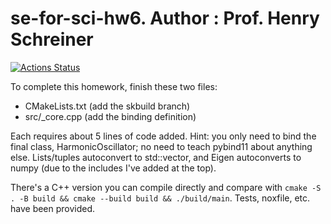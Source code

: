 # se-for-sci-hw6. Author : Prof. Henry Schreiner

[![Actions Status][actions-badge]][actions-link]

To complete this homework, finish these two files:

- CMakeLists.txt (add the skbuild branch)
- src/\_core.cpp (add the binding definition)

Each requires about 5 lines of code added. Hint: you only need to bind the final
class, HarmonicOscillator; no need to teach pybind11 about anything else.
Lists/tuples autoconvert to std::vector, and Eigen autoconverts to numpy (due to
the includes I've added at the top).

There's a C++ version you can compile directly and compare with
`cmake -S . -B build && cmake --build build && ./build/main`. Tests, noxfile,
etc. have been provided.

<!-- prettier-ignore-start -->
[actions-badge]:            https://github.com/APC524-F2023/homework-6/workflows/CI/badge.svg
[actions-link]:             https://github.com/APC524-F2023/homework-6/actions

<!-- prettier-ignore-end -->
